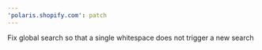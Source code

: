 ```yaml
---
'polaris.shopify.com': patch
---
```


Fix global search so that a single whitespace does not trigger a new search
